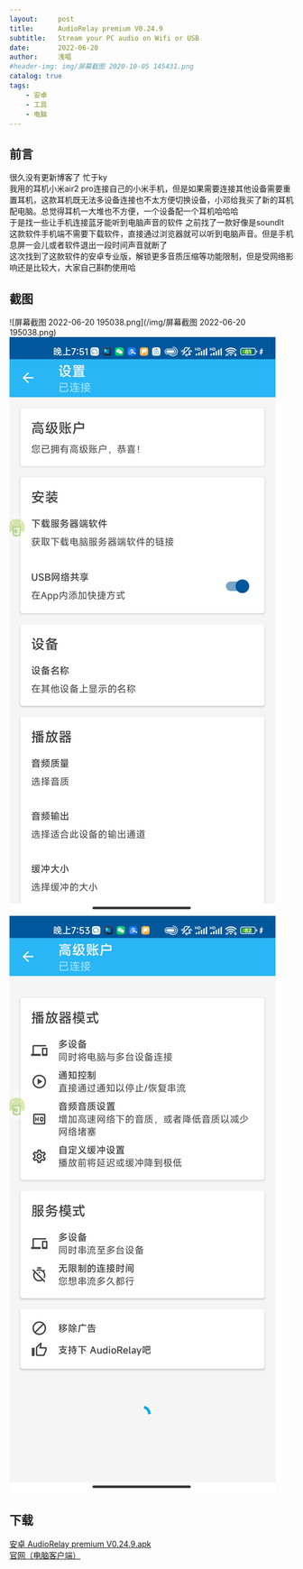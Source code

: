```yaml
---
layout:     post
title:      AudioRelay premium V0.24.9
subtitle:   Stream your PC audio on Wifi or USB
date:       2022-06-20
author:     浅唱
#header-img: img/屏幕截图 2020-10-05 145431.png
catalog: true
tags:
    - 安卓
    - 工具
    - 电脑
---
```



## 前言
很久没有更新博客了 忙于ky  
我用的耳机小米air2 pro连接自己的小米手机，但是如果需要连接其他设备需要重置耳机，这款耳机既无法多设备连接也不太方便切换设备，小邓给我买了新的耳机配电脑。总觉得耳机一大堆也不方便，一个设备配一个耳机哈哈哈  
于是找一些让手机连接蓝牙能听到电脑声音的软件 之前找了一款好像是soundlt 这款软件手机端不需要下载软件，直接通过浏览器就可以听到电脑声音。但是手机息屏一会儿或者软件退出一段时间声音就断了  
这次找到了这款软件的安卓专业版，解锁更多音质压缩等功能限制，但是受网络影响还是比较大，大家自己斟酌使用哈

## 截图

![屏幕截图 2022-06-20 195038.png](/img/屏幕截图 2022-06-20 195038.png)
![2.jpg](/img/2.jpg)
![3.jpg](/img/3.jpg)

## 下载

 
[安卓 AudioRelay premium V0.24.9.apk](https://wwm.lanzouf.com/iNfvQ06p199g)  
[官网（电脑客户端）](https://audiorelay.net/)  


